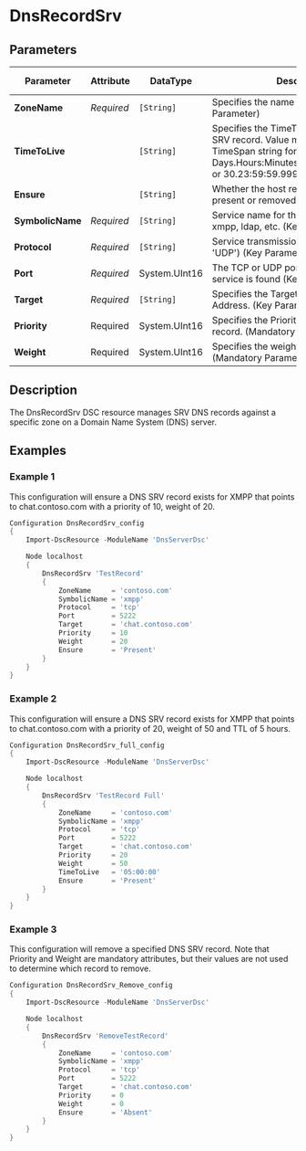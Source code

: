# DnsRecordSrv

## Parameters

| Parameter        | Attribute  | DataType      | Description                                                                                                                                                        | Allowed Values |
| ---------------- | ---------- | ------------- | ------------------------------------------------------------------------------------------------------------------------------------------------------------------ | -------------- |
| **ZoneName**     | *Required* | `[String]`    | Specifies the name of a DNS zone. (Key Parameter)                                                                                                                  |                |
| **TimeToLive**   |            | `[String]`    | Specifies the TimeToLive value of the SRV record. Value must be in valid TimeSpan string format (i.e.: Days.Hours:Minutes:Seconds.Miliseconds or 30.23:59:59.999). |                |
| **Ensure**       |            | `[String]`    | Whether the host record should be present or removed.                                                                                                              |                |
| **SymbolicName** | *Required* | `[String]`    | Service name for the SRV record. eg: xmpp, ldap, etc. (Key Parameter)                                                                                              |                |
| **Protocol**     | *Required* | `[String]`    | Service transmission protocol ('TCP' or 'UDP') (Key Parameter)                                                                                                     | `TCP`, `UDP`   |
| **Port**         | *Required* | System.UInt16 | The TCP or UDP port on which the service is found (Key Parameter)                                                                                                  |                |
| **Target**       | *Required* | `[String]`    | Specifies the Target Hostname or IP Address. (Key Parameter)                                                                                                       |                |
| **Priority**     | Required   | System.UInt16 | Specifies the Priority value of the SRV record. (Mandatory Parameter)                                                                                              |                |
| **Weight**       | Required   | System.UInt16 | Specifies the weight of the SRV record. (Mandatory Parameter)                                                                                                      |                |

## Description

The DnsRecordSrv DSC resource manages SRV DNS records against a specific zone on a Domain Name System (DNS) server.

## Examples

### Example 1

This configuration will ensure a DNS SRV record exists for
XMPP that points to chat.contoso.com with a priority
of 10, weight of 20.

```powershell
Configuration DnsRecordSrv_config
{
    Import-DscResource -ModuleName 'DnsServerDsc'

    Node localhost
    {
        DnsRecordSrv 'TestRecord'
        {
            ZoneName     = 'contoso.com'
            SymbolicName = 'xmpp'
            Protocol     = 'tcp'
            Port         = 5222
            Target       = 'chat.contoso.com'
            Priority     = 10
            Weight       = 20
            Ensure       = 'Present'
        }
    }
}
```

### Example 2

This configuration will ensure a DNS SRV record exists for
XMPP that points to chat.contoso.com with a priority of 20,
weight of 50 and TTL of 5 hours.

```powershell
Configuration DnsRecordSrv_full_config
{
    Import-DscResource -ModuleName 'DnsServerDsc'

    Node localhost
    {
        DnsRecordSrv 'TestRecord Full'
        {
            ZoneName     = 'contoso.com'
            SymbolicName = 'xmpp'
            Protocol     = 'tcp'
            Port         = 5222
            Target       = 'chat.contoso.com'
            Priority     = 20
            Weight       = 50
            TimeToLive   = '05:00:00'
            Ensure       = 'Present'
        }
    }
}
```

### Example 3

This configuration will remove a specified DNS SRV record. Note that
Priority and Weight are mandatory attributes, but their values are not
used to determine which record to remove.

```powershell
Configuration DnsRecordSrv_Remove_config
{
    Import-DscResource -ModuleName 'DnsServerDsc'

    Node localhost
    {
        DnsRecordSrv 'RemoveTestRecord'
        {
            ZoneName     = 'contoso.com'
            SymbolicName = 'xmpp'
            Protocol     = 'tcp'
            Port         = 5222
            Target       = 'chat.contoso.com'
            Priority     = 0
            Weight       = 0
            Ensure       = 'Absent'
        }
    }
}
```

